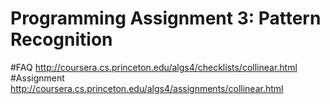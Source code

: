 # Programming Assignment 3: Pattern Recognition

#FAQ
http://coursera.cs.princeton.edu/algs4/checklists/collinear.html
#Assignment
http://coursera.cs.princeton.edu/algs4/assignments/collinear.html